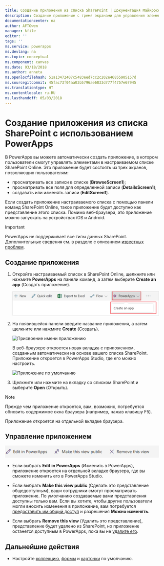 ```yaml
---
title: Создание приложения из списка SharePoint | Документация Майкрософт
description: Создание приложение с тремя экранами для управления элементами списка SharePoint для сайтов в локальных и облачных средах.
documentationcenter: na
author: AFTOwen
manager: kfile
editor: ''
tags: ''
ms.service: powerapps
ms.devlang: na
ms.topic: conceptual
ms.component: canvas
ms.date: 03/18/2018
ms.author: anneta
ms.openlocfilehash: 51a13472407c5483eed7cc2c202e46855905157d
ms.sourcegitcommit: 45fac73f04aa03b5796ae6833d777f4757e67945
ms.translationtype: HT
ms.contentlocale: ru-RU
ms.lasthandoff: 05/03/2018
---
```

# <a name="generate-an-app-from-within-sharepoint-using-powerapps"></a>Создание приложения из списка SharePoint с использованием PowerApps

В PowerApps вы можете автоматически создать приложение, в котором пользователи смогут управлять элементами в настраиваемом списке SharePoint Online. Это приложение будет состоять из трех экранов, позволяющих пользователям:

* просматривать все записи в списке (**BrowseScreen1**);
* просматривать все поля для определенной записи (**DetailsScreen1**);
* создавать или изменять записи (**EditScreen1**).

Если создать приложение настраиваемого списка с помощью панели команд SharePoint Online, такое приложение будет доступно как представление этого списка. Помимо веб-браузера, это приложение можно запускать на устройствах iOS и Android.

> [!IMPORTANT]
> PowerApps не поддерживает все типы данных SharePoint. Дополнительные сведения см. в разделе с описанием [известных проблем](connections/connection-sharepoint-online.md#known-issues).

## <a name="generate-an-app"></a>Создание приложения
1. Откройте настраиваемый список в SharePoint Online, щелкните или нажмите **PowerApps** на панели команд, а затем выберите **Create an app** (Создать приложение).

    ![Создание приложения](./media/generate-app-from-sharepoint-list-interface/generate-new-app.png)

2. На появившейся панели введите название приложения, а затем щелкните или нажмите **Create** (Создать).

    ![Присвоение имени приложению](./media/generate-app-from-sharepoint-list-interface/app-name.png)

    В веб-браузере откроется новая вкладка с приложением, созданным автоматически на основе вашего списка SharePoint. Приложение откроется в PowerApps Studio, где его можно настроить.

    ![Приложение по умолчанию](./media/generate-app-from-sharepoint-list-interface/default-app.png)  
3. Щелкните или нажмите на вкладку со списком SharePoint и выберите **Open** (Открыть).

> [!NOTE]
> Прежде чем приложение откроется, вам, возможно, потребуется обновить содержимое окна браузера (например, нажав клавишу F5).

Приложение откроется на отдельной вкладке браузера.

## <a name="manage-the-app"></a>Управление приложением
![Панель команд](./media/generate-app-from-sharepoint-list-interface/command-bar.png)

* Если выбрать **Edit in PowerApps** (Изменить в PowerApps), приложение откроется на отдельной вкладке браузера, где вы сможете изменить его в PowerApps Studio.

* Если выбрать **Make this view public** (Сделать это представление общедоступным), ваши сотрудники смогут просматривать приложение. По умолчанию создаваемые вами представления доступны только вам. Если вы хотите, чтобы другие пользователи могли вносить изменения в приложение, вам потребуется [предоставить им общий доступ](share-app.md) и разрешения **Можно изменять**.

* Если выбрать **Remove this view** (Удалить это представление), представление будет удалено из SharePoint, но приложение останется доступным в PowerApps, пока вы не [удалите его](delete-app.md).

## <a name="next-steps"></a>Дальнейшие действия
* Настройте [коллекцию](customize-layout-sharepoint.md), [формы](customize-forms-sharepoint.md) и [карточки](customize-card.md) по умолчанию.
